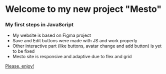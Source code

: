 # Welcome to my new project "Mesto"

### My first steps in JavaScript

* My website is based on Figma project
* Save and Edit buttons were made with JS and work properly
* Other interactive part (like buttons, avatar change and add button) is yet to be fixed
* Mesto site is responsive and adaptive due to flex and grid 

[Please, enjoy!](https://kamille57.github.io/mesto/ "Traveller's Page")